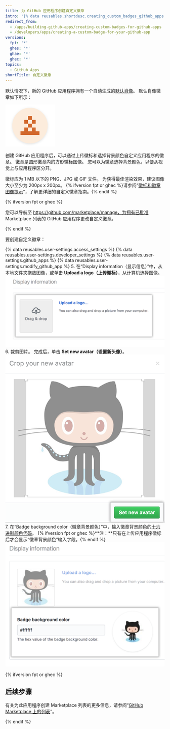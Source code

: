```yaml
---
title: 为 GitHub 应用程序创建自定义徽章
intro: '{% data reusables.shortdesc.creating_custom_badges_github_apps %}'
redirect_from:
  - /apps/building-github-apps/creating-custom-badges-for-github-apps
  - /developers/apps/creating-a-custom-badge-for-your-github-app
versions:
  fpt: '*'
  ghes: '*'
  ghae: '*'
  ghec: '*'
topics:
  - GitHub Apps
shortTitle: 自定义徽章
---
```


默认情况下，新的 GitHub 应用程序拥有一个自动生成的[默认肖像](https://github.com/blog/1586-identicons)。 默认肖像徽章如下所示：

![默认肖像](/assets/images/identicon.png)

创建 GitHub 应用程序后，可以通过上传徽标和选择背景颜色自定义应用程序的徽章。 徽章是圆形徽章内的方形徽标图像。 您可以为徽章选择背景颜色，以便从视觉上与应用程序区分开。

徽标应为 1 MB 以下的 PNG、JPG 或 GIF 文件。 为获得最佳渲染效果，建议图像大小至少为 200px x 200px。 {% ifversion fpt or ghec %}请参阅“[徽标和徽章图像提示](/marketplace/listing-on-github-marketplace/writing-github-marketplace-listing-descriptions/#guidelines-for-logos)”，了解更详细的自定义徽章指南。{% endif %}

{% ifversion fpt or ghec %}

您可以导航至 https://github.com/marketplace/manage，为拥有已批准 Marketplace 列表的 GitHub 应用程序更改自定义徽章。

{% endif %}

要创建自定义徽章：

{% data reusables.user-settings.access_settings %}
{% data reusables.user-settings.developer_settings %}
{% data reusables.user-settings.github_apps %}
{% data reusables.user-settings.modify_github_app %}
5. 在“Display information（显示信息）”中，从本地文件夹拖放图像，或单击 **Upload a logo（上传徽标）**，从计算机选择图像。 ![上传徽标](/assets/images/github-apps/github_apps_upload_logo.png)
6. 裁剪图片。 完成后，单击 **Set new avatar（设置新头像）**。 ![裁剪和设置徽标 ](/assets/images/github-apps/github_apps_crop_and_set_avatar.png)
7. 在“Badge background color（徽章背景颜色）”中，输入徽章背景颜色的[十六进制颜色代码](http://www.color-hex.com/)。 {% ifversion fpt or ghec %}**注：**只有在上传应用程序徽标后才会显示“徽章背景颜色”输入字段。{% endif %} ![徽章背景颜色](/assets/images/github-apps/github_apps_badge_background_color.png)

{% ifversion fpt or ghec %}

## 后续步骤

有关为此应用程序创建 Marketplace 列表的更多信息，请参阅“[GitHub Marketplace 上的列表](/marketplace/listing-on-github-marketplace/)”。

{% endif %}
